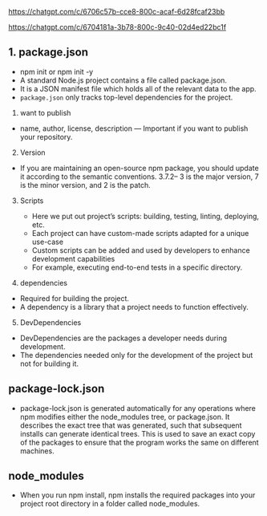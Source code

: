 https://chatgpt.com/c/6706c57b-cce8-800c-acaf-6d28fcaf23bb

https://chatgpt.com/c/6704181a-3b78-800c-9c40-02d4ed22bc1f


## 1. package.json
 - npm init or npm init -y
 - A standard Node.js project contains a file called package.json.
 - It is a JSON manifest file which holds all of the relevant data to the app.
 - `package.json` only tracks top-level dependencies for the project.
1. want to publish
 - name, author, license, description — Important if you want to publish your repository.

2. Version
  - If you are maintaining an open-source npm package, you should update it according to the semantic conventions. 3.7.2– 3 is the major version, 7 is the minor version, and 2 is the patch.
3. Scripts 
     - Here we put out project’s scripts: building, testing, linting, deploying, etc.
     - Each project can have custom-made scripts adapted for a unique use-case
     - Custom scripts can be added and used by developers to enhance development capabilities
     - For example, executing end-to-end tests in a specific directory.

4. dependencies
- Required for building the project. 
- A dependency is a library that a project needs to function effectively.

5. DevDependencies
- DevDependencies are the packages a developer needs during development.
- The dependencies needed only for the development of the project but not for building it.

## package-lock.json
- package-lock.json is generated automatically for any operations where npm modifies either the node_modules tree, or package.json. It describes the exact tree that was generated, such that subsequent installs can generate identical trees. This is used to save an exact copy of the packages to ensure that the program works the same on different machines.
## node_modules
- When you run npm install, npm installs the required packages into your project root directory in a folder called node_modules.